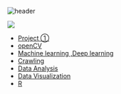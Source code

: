 ![header](https://capsule-render.vercel.app/api?type=waving&color=a9eedf&height=300&section=header&text=gyeongnam%20Kim&fontSize=90&fontColor=ffffff)

<img src="https://img.shields.io/badge/Python-3766AB?style=flat-square&logo=Python&logoColor=white"/></a>
<!--
<img src="https://img.shields.io/badge/R-7df6b6?style=flat-square&logo=R&logoColor=black"/></a>
-->

 - [Project ①](https://github.com/gyeongnamKim/data-visualization/tree/main/last_project)
 - [openCV](https://github.com/gyeongnamKim/openCV)
 - [Machine learning ,Deep learning](https://github.com/gyeongnamKim/ML_DL)
 - [Crawling](https://github.com/gyeongnamKim/crawling)
 - [Data Analysis](https://github.com/gyeongnamKim/data-analysis)
 - [Data Visualization](https://github.com/gyeongnamKim/data-visualization)
 - [R](https://github.com/gyeongnamKim/R_Programing)



<!--
**gyeongnamKim/gyeongnamKim** is a ✨ _special_ ✨ repository because its `README.md` (this file) appears on your GitHub profile.

Here are some ideas to get you started:

- 🔭 I’m currently working on ...
- 🌱 I’m currently learning ...
- 👯 I’m looking to collaborate on ...
- 🤔 I’m looking for help with ...
- 💬 Ask me about ...
- 📫 How to reach me: ...
- 😄 Pronouns: ...
- ⚡ Fun fact: ...
-->
